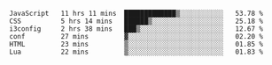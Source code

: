 
<!--START_SECTION:waka-->

```text
JavaScript   11 hrs 11 mins  █████████████▒░░░░░░░░░░░   53.78 %
CSS          5 hrs 14 mins   ██████▒░░░░░░░░░░░░░░░░░░   25.18 %
i3config     2 hrs 38 mins   ███▒░░░░░░░░░░░░░░░░░░░░░   12.67 %
conf         27 mins         ▓░░░░░░░░░░░░░░░░░░░░░░░░   02.20 %
HTML         23 mins         ▒░░░░░░░░░░░░░░░░░░░░░░░░   01.85 %
Lua          22 mins         ▒░░░░░░░░░░░░░░░░░░░░░░░░   01.83 %
```

<!--END_SECTION:waka-->

<!--unk0e-ctrlmd-blitzh-->
